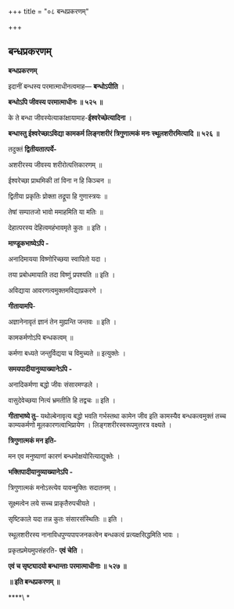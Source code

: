 +++
title = "०८ बन्धप्रकरणम्"

+++


## बन्धप्रकरणम्

**बन्धप्रकरणम्**

इदानीं बन्धस्य परमात्माधीनत्वमाह— **बन्धोऽपीति** ।

**बन्धोऽपि जीवस्य परमात्माधीनः ॥ ५२५ ॥**

के ते बन्धा जीवस्येत्याकांक्षायामाह-**ईश्वरेच्छेत्यादिना** ।

**बन्धास्तु ईश्वरेच्छाऽविद्या कामकर्म लिङ्गशरीरं त्रिगुणात्मकं मनः स्थूलशरीरमित्यादि ॥ ५२६ ॥**

तदुक्तं **द्वितीयतात्पर्ये-**

अशरीरस्य जीवस्य शरीरोत्पत्तिकारणम् ॥

ईश्वरेच्छा प्राथमिकी तां विना न हि किञ्चन ॥

द्वितीया प्रकृतिः प्रोक्ता तद्रूपा हि गुणास्त्रयः ॥

तेषां सम्पातजो भावो ममाहमिति या मतिः ॥

देहात्परस्य देहित्वमहंभावमृते कुतः ॥ इति ।

**माण्डूकभाष्येऽपि -**

अनादिमायया विष्णोरिच्छया स्वापितो यदा ।

तया प्रबोधमायाति तदा विष्णुं प्रपश्यति ॥ इति ।

अविद्याया आवरणत्वमुक्तमविद्याप्रकरणे ।

**गीतायामपि**-

अज्ञानेनावृतं ज्ञानं तेन मुह्यन्ति जन्तवः ॥ इति ।

कामकर्मणोऽपि बन्धकत्वम् ॥

कर्मणा बध्यते जन्तुर्विद्यया च विमुच्यते ॥ इत्युक्तेः ।

**समयपादीयानुव्याख्यानेऽपि -**

अनादिकर्मणा बद्धो जीवः संसारमण्डले ।

वासुदेवेच्छया नित्यं भ्रमतीति हि तद्वचः ॥ इति ।

**गीताभाष्ये तु**– यथोल्बेनावृत्य बद्धो भवति गर्भस्तथा कामेन जीव इति कामस्यैव बन्धकत्वमुक्तं तच्च काम्यकर्मणो मूलकारणत्वाभिप्रायेण । लिङ्गशरीरस्वरूपमुत्तरत्र वक्ष्यते ।

**त्रिगुणात्मकं मन इति-**

मन एव मनुष्याणां कारणं बन्धमोक्षयोरित्याद्युक्तेः ।

**भक्तिपादीयानुव्याख्यानेऽपि -**

त्रिगुणात्मकं मनोऽस्त्येव यावन्मुक्तिः सदातनम् ।

सूक्ष्मत्वेन लये सच्च प्राकृतैरुपचीयते ।

सृष्टिकाले यदा तन्न कुतः संसारसंस्थितिः ॥ इति ।

स्थूलशरीरस्य नानाविधपुण्यपापजनकत्वेन बन्धकत्वं प्रत्यक्षसिद्धमिति भावः ।

प्रकृतप्रमेयमुपसंहरति- **एवं चेति** ।

**एवं च सृष्ट्यादयो बन्धान्ताः परमात्माधीनाः ॥ ५२७ ॥**

**॥ इति बन्धप्रकरणम् ॥**

**\*\*\ *

